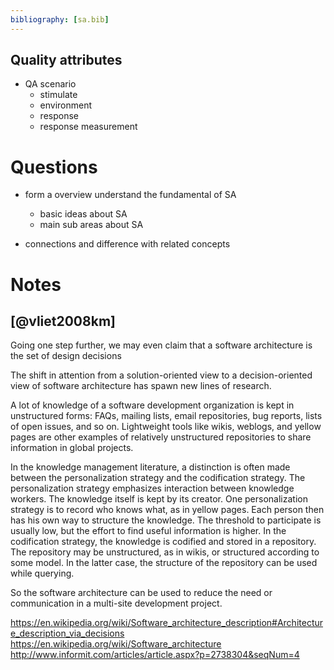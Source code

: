 ```yaml
---
bibliography: [sa.bib]
---
```


## Quality attributes

- QA scenario
  + stimulate
  + environment
  + response
  + response measurement
  
# Questions

- form a overview understand the fundamental of SA
  - basic ideas about SA
  - main sub areas about SA

- connections and difference with related concepts


# Notes

## [@vliet2008km]

Going one step further, we may even claim that a software architecture is the set of design decisions

The shift in attention from a solution-oriented view to a decision-oriented view of software architecture has spawn new lines of research.

 A lot of knowledge of a software
development organization is kept in unstructured forms:
FAQs, mailing lists, email repositories, bug reports, lists of
open issues, and so on. Lightweight tools like wikis, weblogs, and yellow pages are other examples of relatively
unstructured repositories to share information in global
projects.

In the knowledge management literature, a distinction
is often made between the personalization strategy and the
codification strategy. The personalization strategy emphasizes interaction between knowledge workers. The knowledge itself is kept by its creator. One personalization strategy is to record who knows what, as in yellow pages. Each
person then has his own way to structure the knowledge.
The threshold to participate is usually low, but the effort to
find useful information is higher. In the codification strategy, the knowledge is codified and stored in a repository.
The repository may be unstructured, as in wikis, or structured according to some model. In the latter case, the structure of the repository can be used while querying.

So the software architecture can be used to reduce the
need or communication in a multi-site development project.



https://en.wikipedia.org/wiki/Software_architecture_description#Architecture_description_via_decisions
https://en.wikipedia.org/wiki/Software_architecture
http://www.informit.com/articles/article.aspx?p=2738304&seqNum=4